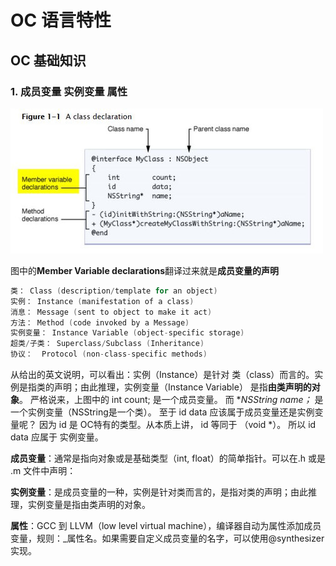 # OC 语言特性

## OC 基础知识



###  1. 成员变量 实例变量 属性

![image-20190313113006579](./assets/image-20190313113006579.png)

图中的**Member Variable declarations**翻译过来就是**成员变量的声明**

```objective-c
类： Class (description/template for an object)
实例： Instance (manifestation of a class)
消息： Message (sent to object to make it act)
方法： Method (code invoked by a Message)
实例变量： Instance Variable (object-specific storage)
超类/子类： Superclass/Subclass (Inheritance)
协议：  Protocol (non-class-specific methods)
```

从给出的英文说明，可以看出：实例（Instance）是针对 类（class）而言的。实例是指类的声明；由此推理，实例变量（Instance Variable） 是指**由类声明的对象**。
 严格说来，上图中的  int  count;  是一个成员变量。
 而 **NSString name；*  是一个实例变量（NSString是一个类）。
 至于 id data 应该属于成员变量还是实例变量呢？  因为 id 是 OC特有的类型。从本质上讲， id 等同于 （void *）。 所以 id data 应属于 实例变量。

**成员变量**：通常是指向对象或是基础类型（int, float）的简单指针。可以在.h 或是 .m 文件中声明：

**实例变量**：是成员变量的一种，实例是针对类而言的，是指对类的声明；由此推理，实例变量是指由类声明的对象。

**属性**：GCC 到 LLVM（low level virtual machine），编译器自动为属性添加成员变量，规则：_属性名。如果需要自定义成员变量的名字，可以使用@synthesizer实现。